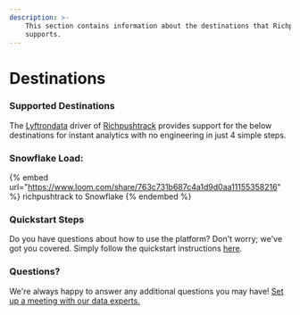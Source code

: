 ```yaml
---
description: >-
    This section contains information about the destinations that Richpushtrack
    supports.
---
```


# Destinations

### Supported Destinations

The [Lyftrondata](https://www.lyftrondata.com/) driver of [Richpushtrack](https://www.lyftrondata.com/integration/marketing-analytics/rich-push/) provides support for the below destinations for instant analytics with no engineering in just 4 simple steps.

### Snowflake Load:

{% embed url="https://www.loom.com/share/763c731b687c4a1d9d0aa11155358216" %}
richpushtrack to Snowflake
{% endembed %}

### Quickstart Steps

Do you have questions about how to use the platform? Don't worry; we've got you covered. Simply follow the quickstart instructions [here](README.md).

### Questions? <a href="#questions" id="questions"></a>

We're always happy to answer any additional questions you may have! [Set up a meeting with our data experts.](https://www.lyftrondata.com/book-a-meeting/)
